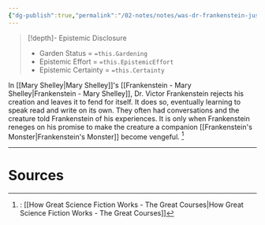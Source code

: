 ```yaml
---
{"dg-publish":true,"permalink":"/02-notes/notes/was-dr-frankenstein-just-a-bad-dad/","tags":["Notes/Atomic"],"created":"2024-07-02T16:36:15.177-03:00","updated":"2024-07-02T16:36:56.800-03:00"}
---
```


>[!depth]- Epistemic Disclosure
>- Garden Status =  `=this.Gardening`
>- Epistemic Effort =  `=this.EpistemicEffort`
>- Epistemic Certainty =  `=this.Certainty`

In [[Mary Shelley\|Mary Shelley]]'s [[Frankenstein - Mary Shelley\|Frankenstein - Mary Shelley]], Dr. Victor Frankenstein rejects his creation and leaves it to fend for itself. It does so, eventually learning to speak read and write on its own. They often had conversations and the creature told Frankenstein of his experiences. It is only when Frankenstein reneges on his promise to make the creature a companion [[Frankenstein's Monster\|Frankenstein's Monster]] become vengeful. [^1]

---
# Sources
[^1]:: [[How Great Science Fiction Works - The Great Courses\|How Great Science Fiction Works - The Great Courses]]